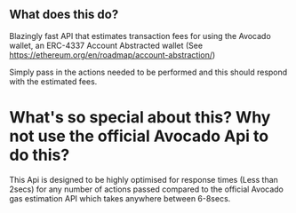 ## What does this do?

Blazingly fast API that estimates transaction fees for using the Avocado wallet, an ERC-4337 Account Abstracted wallet (See https://ethereum.org/en/roadmap/account-abstraction/)  

Simply pass in the actions needed to be performed and this should respond with the estimated fees.  

# What's so special about this? Why not use the official Avocado Api to do this?

This Api is designed to be highly optimised for response times (Less than 2secs) for any number of actions passed compared to the official Avocado gas estimation API which takes anywhere between 6-8secs.  









